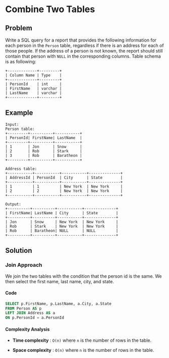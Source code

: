# Combine Two Tables

## Problem

Write a SQL query for a report that provides the following information for each person in the `Person` table, regardless if there is an address for each of those people.
If the address of a person is not known, the report should still contain that person with `NULL` in the corresponding columns.
Table schema is as following:

```text
+-------------+---------+
| Column Name | Type    |
+-------------+---------+
| PersonId    | int     |
| FirstName   | varchar |
| LastName    | varchar |
+-------------+---------+
```

## Example

```text
Input:
Person table:
+---------+----------+-----------+
| PersonId| FirstName| LastName  |
+---------+----------+-----------+
| 1       | Jon      | Snow      |
| 2       | Rob      | Stark     |
| 3       | Rob      | Baratheon |
+---------+----------+-----------+

Address table:
+-----------+-----------+-----------+--------------+
| AddressId | PersonId  | City      | State        |
+-----------+-----------+-----------+--------------+
| 1         | 1         | New York  | New York     |
| 2         | 2         | New York  | New York     |
+-----------+-----------+-----------+--------------+

Output:
+----------+----------+-----------+--------------+
| FirstName| LastName | City      | State        |
+----------+----------+-----------+--------------+
| Jon      | Snow     | New York  | New York     |
| Rob      | Stark    | New York  | New York     |
| Rob      | Baratheon| NULL      | NULL         |
+----------+----------+-----------+--------------+
```

## Solution

### Join Approach

We join the two tables with the condition that the person id is the same. We then select the first name, last name, city, and state.

#### Code

```sql
SELECT p.FirstName, p.LastName, a.City, a.State
FROM Person AS p
LEFT JOIN Address AS a
ON p.PersonId = a.PersonId
```

#### Complexity Analysis

- **Time complexity** : `O(n)` where `n` is the number of rows in the table.

- **Space complexity** : `O(n)` where `n` is the number of rows in the table.
